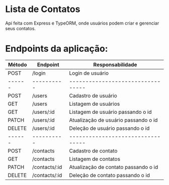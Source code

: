 # Lista de Contatos

Api feita com Express e TypeORM, onde usuários podem criar e gerenciar seus contatos.

# Endpoints da aplicação:

| Método | Endpoint      | Responsabilidade                     |
| ------ | ------------- | ------------------------------------ |
| POST   | /login        | Login de usuário                     |
| ------ | ----------    | ---------------------------------    |
| POST   | /users        | Cadastro de usuário                  |
| GET    | /users        | Listagem de usuários                 |
| GET    | /users/:id    | Listagem de usuário passando o id    |
| PATCH  | /users/:id    | Atualização de usuário passando o id |
| DELETE | /users/:id    | Deleção de usuário passando o id     |
| ------ | ----------    | ---------------------------------    |
| POST   | /contacts     | Cadastro de contato                  |
| GET    | /contacts     | Listagem de contatos                 |
| PATCH  | /contacts/:id | Atualização de contato passando o id |
| DELETE | /contacts/:id | Deleção de contato passando o id     |
